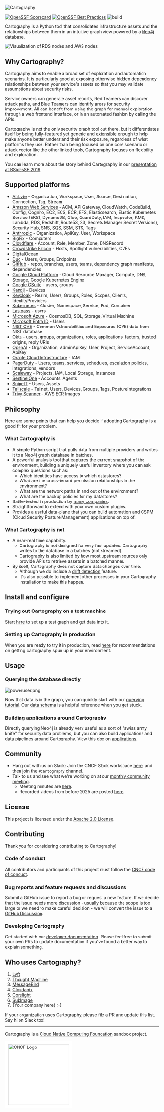 ![Cartography](docs/root/images/logo-horizontal.png)

[![OpenSSF Scorecard](https://api.scorecard.dev/projects/github.com/cartography-cncf/cartography/badge)](https://scorecard.dev/viewer/?uri=github.com/cartography-cncf/cartography)
[![OpenSSF Best Practices](https://www.bestpractices.dev/projects/9637/badge)](https://www.bestpractices.dev/projects/9637)
![build](https://github.com/cartography-cncf/cartography/actions/workflows/publish-to-ghcr-and-pypi.yml/badge.svg)



Cartography is a Python tool that consolidates infrastructure assets and the relationships between them in an intuitive graph view powered by a [Neo4j](https://www.neo4j.com) database.

![Visualization of RDS nodes and AWS nodes](docs/root/images/accountsandrds.png)

## Why Cartography?
Cartography aims to enable a broad set of exploration and automation scenarios. It is particularly good at exposing otherwise hidden dependency relationships between your service's assets so that you may validate assumptions about security risks.

Service owners can generate asset reports, Red Teamers can discover attack paths, and Blue Teamers can identify areas for security improvement. All can benefit from using the graph for manual exploration through a web frontend interface, or in an automated fashion by calling the APIs.

Cartography is not the only [security](https://github.com/dowjones/hammer) [graph](https://github.com/BloodHoundAD/BloodHound) [tool](https://github.com/Netflix/security_monkey) [out](https://github.com/vysecurity/ANGRYPUPPY) [there](https://github.com/duo-labs/cloudmapper), but it differentiates itself by being fully-featured yet generic and [extensible](https://cartography-cncf.github.io/cartography/dev/writing-analysis-jobs.html) enough to help make anyone better understand their risk exposure, regardless of what platforms they use. Rather than being focused on one core scenario or attack vector like the other linked tools, Cartography focuses on flexibility and exploration.

You can learn more about the story behind Cartography in our [presentation at BSidesSF 2019](https://www.youtube.com/watch?v=ZukUmZSKSek).


## Supported platforms
- [Airbyte](https://cartography-cncf.github.io/cartography/modules/airbyte/index.html) - Organization, Workspace, User, Source, Destination, Connection, Tag, Stream
- [Amazon Web Services](https://cartography-cncf.github.io/cartography/modules/aws/index.html) - ACM, API Gateway, CloudWatch, CodeBuild, Config, Cognito, EC2, ECS, ECR, EFS, Elasticsearch, Elastic Kubernetes Service (EKS), DynamoDB, Glue,  GuardDuty, IAM, Inspector, KMS, Lambda, RDS, Redshift, Route53, S3, Secrets Manager(Secret Versions), Security Hub, SNS, SQS, SSM, STS, Tags
- [Anthropic](https://cartography-cncf.github.io/cartography/modules/anthropic/index.html) - Organization, ApiKey, User, Workspace
- [BigFix](https://cartography-cncf.github.io/cartography/modules/bigfix/index.html) - Computers
- [Cloudflare](https://cartography-cncf.github.io/cartography/modules/cloudflare/index.html) - Account, Role, Member, Zone, DNSRecord
- [Crowdstrike Falcon](https://cartography-cncf.github.io/cartography/modules/crowdstrike/index.html) - Hosts, Spotlight vulnerabilities, CVEs
- [DigitalOcean](https://cartography-cncf.github.io/cartography/modules/digitalocean/index.html)
- [Duo](https://cartography-cncf.github.io/cartography/modules/duo/index.html) - Users, Groups, Endpoints
- [GitHub](https://cartography-cncf.github.io/cartography/modules/github/index.html) - repos, branches, users, teams, dependency graph manifests, dependencies
- [Google Cloud Platform](https://cartography-cncf.github.io/cartography/modules/gcp/index.html) - Cloud Resource Manager, Compute, DNS, Storage, Google Kubernetes Engine
- [Google GSuite](https://cartography-cncf.github.io/cartography/modules/gsuite/index.html) - users, groups
- [Kandji](https://cartography-cncf.github.io/cartography/modules/kandji/index.html) - Devices
- [Keycloak](https://cartography-cncf.github.io/cartography/modules/keycloak/index.html) - Realm, Users, Groups, Roles, Scopes, Clients, IdentityProviders
- [Kubernetes](https://cartography-cncf.github.io/cartography/modules/kubernetes/index.html) - Cluster, Namespace, Service, Pod, Container
- [Lastpass](https://cartography-cncf.github.io/cartography/modules/lastpass/index.html) - users
- [Microsoft Azure](https://cartography-cncf.github.io/cartography/modules/azure/index.html) -  CosmosDB, SQL, Storage, Virtual Machine
- [Microsoft Entra ID](https://cartography-cncf.github.io/cartography/modules/entra/index.html) -  Users
- [NIST CVE](https://cartography-cncf.github.io/cartography/modules/cve/index.html) - Common Vulnerabilities and Exposures (CVE) data from NIST database
- [Okta](https://cartography-cncf.github.io/cartography/modules/okta/index.html) - users, groups, organizations, roles, applications, factors, trusted origins, reply URIs
- [OpenAI](https://cartography-cncf.github.io/cartography/modules/openai/index.html) - Organization, AdminApiKey, User, Project, ServiceAccount, ApiKey
- [Oracle Cloud Infrastructure](https://cartography-cncf.github.io/cartography/modules/oci/index.html) - IAM
- [PagerDuty](https://cartography-cncf.github.io/cartography/modules/pagerduty/index.html) - Users, teams, services, schedules, escalation policies, integrations, vendors
- [Scaleway](https://cartography-cncf.github.io/cartography/modules/scaleway/index.html) - Projects, IAM, Local Storage, Instances
- [SentinelOne](https://cartography-cncf.github.io/cartography/modules/sentinelone/index.html) - Accounts, Agents
- [SnipeIT](https://cartography-cncf.github.io/cartography/modules/snipeit/index.html) - Users, Assets
- [Tailscale](https://cartography-cncf.github.io/cartography/modules/tailscale/index.html) - Tailnet, Users, Devices, Groups, Tags, PostureIntegrations
- [Trivy Scanner](https://cartography-cncf.github.io/cartography/modules/trivy/index.html) - AWS ECR Images


## Philosophy
Here are some points that can help you decide if adopting Cartography is a good fit for your problem.

### What Cartography is
- A simple Python script that pulls data from multiple providers and writes it to a Neo4j graph database in batches.
- A powerful analysis tool that captures the current snapshot of the environment, building a uniquely useful inventory where you can ask complex questions such as:
  - Which identities have access to which datastores?
  - What are the cross-tenant permission relationships in the environment?
  - What are the network paths in and out of the environment?
  - What are the backup policies for my datastores?
- Battle-tested in production by [many companies](#who-uses-cartography).
- Straightforward to extend with your own custom plugins.
- Provides a useful data-plane that you can build automation and CSPM (Cloud Security Posture Management) applications on top of.

### What Cartography is not
- A near-real time capability.
  - Cartography is not designed for very fast updates. Cartography writes to the database in a batches (not streamed).
  - Cartography is also limited by how most upstream sources only provide APIs to retrieve assets in a batched manner.
- By itself, Cartography does not capture data changes over time.
  - Although we do include a [drift detection](https://cartography-cncf.github.io/cartography/usage/drift-detect.html) feature.
  - It's also possible to implement other processes in your Cartography installation to make this happen.


## Install and configure

### Trying out Cartography on a test machine
Start [here](https://cartography-cncf.github.io/cartography/install.html) to set up a test graph and get data into it.

### Setting up Cartography in production
When you are ready to try it in production, read [here](https://cartography-cncf.github.io/cartography/ops.html) for recommendations on getting cartography spun up in your environment.

## Usage

### Querying the database directly

![poweruser.png](docs/root/images/poweruser.png)

Now that data is in the graph, you can quickly start with our [querying tutorial](https://cartography-cncf.github.io/cartography/usage/tutorial.html). Our [data schema](https://cartography-cncf.github.io/cartography/usage/schema.html) is a helpful reference when you get stuck.

### Building applications around Cartography
Directly querying Neo4j is already very useful as a sort of "swiss army knife" for security data problems, but you can also build applications and data pipelines around Cartography. View this doc on [applications](https://cartography-cncf.github.io/cartography/usage/applications.html).


## Community

- Hang out with us on Slack: Join the CNCF Slack workspace [here](https://communityinviter.com/apps/cloud-native/cncf), and then join the `#cartography` channel.
- Talk to us and see what we're working on at our [monthly community meeting](https://zoom-lfx.platform.linuxfoundation.org/meetings/cartography?view=week).
  - Meeting minutes are [here](https://docs.google.com/document/d/1VyRKmB0dpX185I15BmNJZpfAJ_Ooobwz0U1WIhjDxvw).
  - Recorded videos from before 2025 are posted [here](https://www.youtube.com/playlist?list=PLMga2YJvAGzidUWJB_fnG7EHI4wsDDsE1).

## License

This project is licensed under the [Apache 2.0 License](LICENSE).

## Contributing
Thank you for considering contributing to Cartography!

### Code of conduct
All contributors and participants of this project must follow the  [CNCF code of conduct](https://github.com/cncf/foundation/blob/main/code-of-conduct.md).

### Bug reports and feature requests and discussions
Submit a GitHub issue to report a bug or request a new feature. If we decide that the issue needs more discussion - usually because the scope is too large or we need to make careful decision - we will convert the issue to a [GitHub Discussion](https://github.com/cartography-cncf/cartography/discussions).

### Developing Cartography

Get started with our [developer documentation](https://cartography-cncf.github.io/cartography/dev/developer-guide.html). Please feel free to submit your own PRs to update documentation if you've found a better way to explain something.

## Who uses Cartography?

1. [Lyft](https://www.lyft.com)
1. [Thought Machine](https://thoughtmachine.net/)
1. [MessageBird](https://messagebird.com)
1. [Cloudanix](https://www.cloudanix.com/)
1. [Corelight](https://www.corelight.com/)
1. [SubImage](https://subimage.io)
1. {Your company here} :-)

If your organization uses Cartography, please file a PR and update this list. Say hi on Slack too!

---

Cartography is a [Cloud Native Computing Foundation](https://www.cncf.io/) sandbox project.<br>
<div style="background-color: white; display: inline-block; padding: 10px;">
  <img src="docs/root/images/cncf-color.png" alt="CNCF Logo" width="200">
</div>
